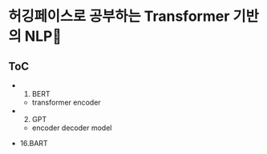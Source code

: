 # 허깅페이스로 공부하는 Transformer 기반의 NLP🤗

## ToC

- 1. BERT
    - transformer encoder
- 2. GPT
    - encoder decoder model

- 16.BART
